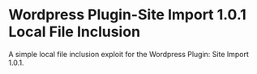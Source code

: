 # Wordpress Plugin-Site Import 1.0.1 Local File Inclusion

A simple local file inclusion exploit for the Wordpress Plugin: Site Import 1.0.1.
